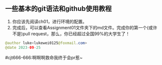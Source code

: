 ## 一些基本的git语法和github使用教程

1. 你应该先阅读ch01，进行环境的配置。
2. 完成后，可以查看Assignment01文件夹下的md文件。完成你的第一个(或许不是)pull request，那么，你已经超过全国99%的大学生了！



```java
@author luke<lukewei0125@foxmail.com>
@date 2023-09-25
```



#cjt666-666:啊啊啊救命我终于会pr惹~
